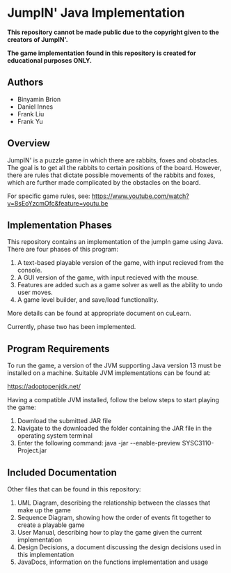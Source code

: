JumpIN' Java Implementation
===========================

**This repository cannot be made public due to the copyright given to the creators of JumpIN'.** 
   
**The game implementation found in this repository is created for educational purposes ONLY.** 

## Authors

* Binyamin Brion
* Daniel Innes
* Frank Liu
* Frank Yu

## Overview

JumpIN' is a puzzle game in which there are rabbits, foxes and obstacles. 
The goal is to get all the rabbits to certain positions of the board.
However, there are rules that dictate possible movements of the rabbits and foxes,
which are further made complicated by the obstacles on the board.


For specific game rules, see:
https://www.youtube.com/watch?v=8sEoYzcmOfc&feature=youtu.be

## Implementation Phases

This repository contains an implementation of the jumpIn game using Java.
There are four phases of this program:

1. A text-based playable version of the game, with input recieved from the console.
2. A GUI version of the game, with input recieved with the mouse.
3. Features are added such as a game solver as well as the ability to undo user moves.
4. A game level builder, and save/load functionality.

More details can be found at appropriate document on cuLearn.

Currently, phase two has been implemented.

## Program Requirements

To run the game, a version of the JVM supporting Java version 13
must be installed on a machine. Suitable JVM implementations can be found at:

https://adoptopenjdk.net/

Having a compatible JVM installed, follow the below steps to start playing the game:

1. Download the submitted JAR file 
1. Navigate to the downloaded the folder containing the JAR file in the operating system terminal  
1. Enter the following command: java -jar --enable-preview SYSC3110-Project.jar

## Included Documentation

Other files that can be found in this repository:

1. UML Diagram, describing the relationship between the classes that make up the game
1. Sequence Diagram, showing how the order of events fit together to create a playable game
1. User Manual, describing how to play the game given the current implementation
1. Design Decisions, a document discussing the design decisions used in this implementation
1. JavaDocs, information on the functions implementation and usage
